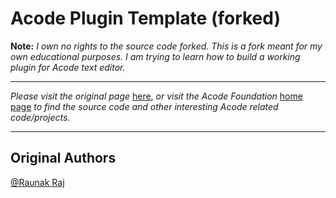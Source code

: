 # Acode Plugin Template (forked)
**Note:** *I own no rights to the source code forked. This is a fork meant for my own educational purposes. I am trying to learn how to build a working plugin for Acode text editor.*

----

*Please visit the original page* [here](https://github.com/Acode-Foundation/acode-plugin), *or visit the Acode Foundation* [home page](https://github.com/Acode-Foundation) *to find the source code and other interesting Acode related code/projects.*

----

## Original Authors
[@Raunak Raj](https://github.com/bajrangCoder)
